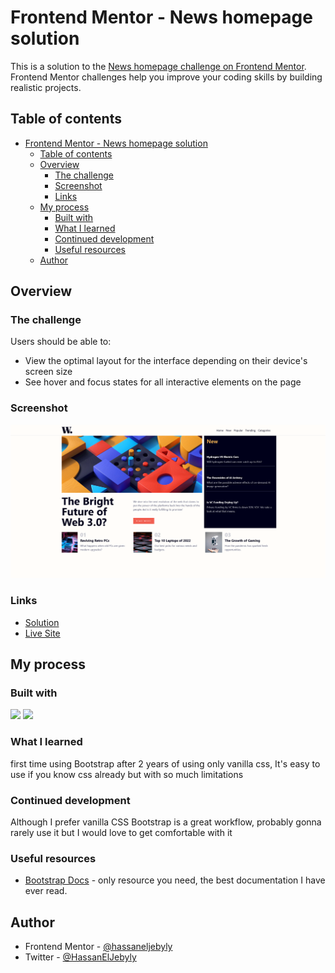 # Frontend Mentor - News homepage solution

This is a solution to the [News homepage challenge on Frontend Mentor](https://www.frontendmentor.io/challenges/news-homepage-H6SWTa1MFl). Frontend Mentor challenges help you improve your coding skills by building realistic projects.

## Table of contents

- [Frontend Mentor - News homepage solution](#frontend-mentor---news-homepage-solution)
  - [Table of contents](#table-of-contents)
  - [Overview](#overview)
    - [The challenge](#the-challenge)
    - [Screenshot](#screenshot)
    - [Links](#links)
  - [My process](#my-process)
    - [Built with](#built-with)
    - [What I learned](#what-i-learned)
    - [Continued development](#continued-development)
    - [Useful resources](#useful-resources)
  - [Author](#author)

## Overview

### The challenge

Users should be able to:

- View the optimal layout for the interface depending on their device's screen size
- See hover and focus states for all interactive elements on the page

### Screenshot

![](./design/screenshot.jpg)

### Links

- [Solution](https://www.frontendmentor.io/solutions/news-homepage-with-bootstrap-and-some-custom-css-01IjkIWw8y)
- [Live Site](https://hassaneljebyly.github.io/news-homepage)

## My process

### Built with

![](https://img.shields.io/badge/CSS3-1572B6?style=for-the-badge&logo=css3&logoColor=white)
![](https://img.shields.io/badge/Bootstrap5-563D7C?style=for-the-badge&logo=bootstrap&logoColor=white)

### What I learned

first time using Bootstrap after 2 years of using only vanilla css, It's easy to use if you know css already but with so much limitations

### Continued development

Although I prefer vanilla CSS Bootstrap is a great workflow, probably gonna rarely use it but I would love to get comfortable with it

### Useful resources

- [Bootstrap Docs](https://getbootstrap.com/docs/4.1/getting-started/introduction/) - only resource you need, the best documentation I have ever read.

## Author

- Frontend Mentor - [@hassaneljebyly](https://www.frontendmentor.io/profile/hassaneljebyly)
- Twitter - [@HassanElJebyly](https://twitter.com/hassaneljebyly)
